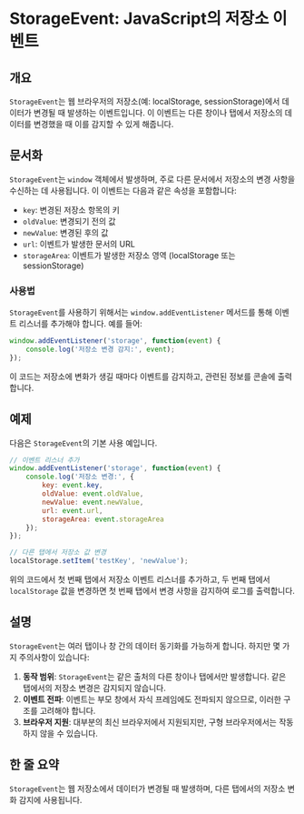 <!--
Meta Description: # StorageEvent: JavaScript의 저장소 이벤트 ## 개요 `StorageEvent`는 웹 브라우저의 저장소(예: localStorage, sessionStorage)에서 데이터가 변경될 때 발생하는 이벤트입니다. 이 이벤트는 다른 창이나 탭에서 저장소...
Meta Keywords: 저장소, storageevent, event, 이벤트, 탭에서
-->

# StorageEvent: JavaScript의 저장소 이벤트

## 개요
`StorageEvent`는 웹 브라우저의 저장소(예: localStorage, sessionStorage)에서 데이터가 변경될 때 발생하는 이벤트입니다. 이 이벤트는 다른 창이나 탭에서 저장소의 데이터를 변경했을 때 이를 감지할 수 있게 해줍니다.

## 문서화
`StorageEvent`는 `window` 객체에서 발생하며, 주로 다른 문서에서 저장소의 변경 사항을 수신하는 데 사용됩니다. 이 이벤트는 다음과 같은 속성을 포함합니다:

- `key`: 변경된 저장소 항목의 키
- `oldValue`: 변경되기 전의 값
- `newValue`: 변경된 후의 값
- `url`: 이벤트가 발생한 문서의 URL
- `storageArea`: 이벤트가 발생한 저장소 영역 (localStorage 또는 sessionStorage)

### 사용법
`StorageEvent`를 사용하기 위해서는 `window.addEventListener` 메서드를 통해 이벤트 리스너를 추가해야 합니다. 예를 들어:

```javascript
window.addEventListener('storage', function(event) {
    console.log('저장소 변경 감지:', event);
});
```

이 코드는 저장소에 변화가 생길 때마다 이벤트를 감지하고, 관련된 정보를 콘솔에 출력합니다.

## 예제
다음은 `StorageEvent`의 기본 사용 예입니다.

```javascript
// 이벤트 리스너 추가
window.addEventListener('storage', function(event) {
    console.log('저장소 변경:', {
        key: event.key,
        oldValue: event.oldValue,
        newValue: event.newValue,
        url: event.url,
        storageArea: event.storageArea
    });
});

// 다른 탭에서 저장소 값 변경
localStorage.setItem('testKey', 'newValue');
```

위의 코드에서 첫 번째 탭에서 저장소 이벤트 리스너를 추가하고, 두 번째 탭에서 `localStorage` 값을 변경하면 첫 번째 탭에서 변경 사항을 감지하여 로그를 출력합니다.

## 설명
`StorageEvent`는 여러 탭이나 창 간의 데이터 동기화를 가능하게 합니다. 하지만 몇 가지 주의사항이 있습니다:

1. **동작 범위**: `StorageEvent`는 같은 출처의 다른 창이나 탭에서만 발생합니다. 같은 탭에서의 저장소 변경은 감지되지 않습니다.
2. **이벤트 전파**: 이벤트는 부모 창에서 자식 프레임에도 전파되지 않으므로, 이러한 구조를 고려해야 합니다.
3. **브라우저 지원**: 대부분의 최신 브라우저에서 지원되지만, 구형 브라우저에서는 작동하지 않을 수 있습니다.

## 한 줄 요약
`StorageEvent`는 웹 저장소에서 데이터가 변경될 때 발생하며, 다른 탭에서의 저장소 변화 감지에 사용됩니다.